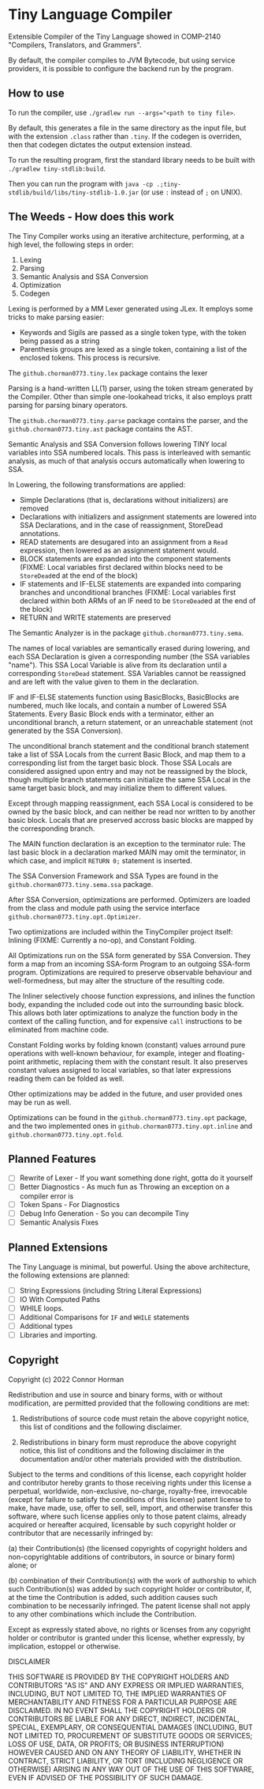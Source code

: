 # Tiny Language Compiler

Extensible Compiler of the Tiny Language showed in COMP-2140 "Compilers, Translators, and Grammers".

By default, the compiler compiles to JVM Bytecode, but using service providers,
 it is possible to configure the backend run by the program.

## How to use

To run the compiler, use `./gradlew run --args="<path to tiny file>`.

By default, this generates a file in the same directory as the input file, 
 but with the extension `.class` rather than `.tiny`. 
If the codegen is overriden, then that codegen dictates the output extension instead.


To run the resulting program, first the standard library needs to be built with 
 `./gradlew tiny-stdlib:build`. 

Then you can run the program with `java -cp .;tiny-stdlib/build/libs/tiny-stdlib-1.0.jar` (or use `:` instead of `;` on UNIX).

## The Weeds - How does this work

The Tiny Compiler works using an iterative architecture, performing, at a high level, the following steps in order:
1. Lexing
2. Parsing
3. Semantic Analysis and SSA Conversion
4. Optimization
5. Codegen

Lexing is performed by a MM Lexer generated using JLex. It employs some tricks to make parsing easier:
* Keywords and Sigils are passed as a single token type, with the token being passed as a string
* Parenthesis groups are lexed as a single token, containing a list of the enclosed tokens. This process is recursive.

The `github.chorman0773.tiny.lex` package contains the lexer

Parsing is a hand-written LL(1) parser, using the token stream generated by the Compiler.
Other than simple one-lookahead tricks, it also employs pratt parsing for parsing binary operators.

The `github.chorman0773.tiny.parse` package contains the parser, 
 and the `github.chorman0773.tiny.ast` package contains the AST.

Semantic Analysis and SSA Conversion follows lowering TINY local variables into SSA numbered locals.
This pass is interleaved with semantic analysis, as much of that analysis occurs automatically when lowering to SSA.

In Lowering, the following transformations are applied:
* Simple Declarations (that is, declarations without initializers) are removed
* Declarations with initializers and assignment statements are lowered into SSA Declarations, and 
 in the case of reassignment, StoreDead annotations.
* READ statements are desugared into an assignment from a `Read` expression, then lowered as an assignment statement would.
* BLOCK statements are expanded into the component statements (FIXME: Local variables first declared within blocks need to be `StoreDead`ed at the end of the block)
* IF statements and IF-ELSE statements are expanded into comparing branches and unconditional branches (FIXME: Local variables first declared within both ARMs of an IF need to be `StoreDead`ed at the end of the block)
* RETURN and WRITE statements are preserved

The Semantic Analyzer is in the package `github.chorman0773.tiny.sema`.

The names of local variables are semantically erased during lowering, and each SSA Declaration is given a corresponding number
(the SSA variables "name"). 
This SSA Local Variable is alive from its declaration until a corresponding `StoreDead` statement. 
SSA Variables cannot be reassigned and are left with the value given to them in the declaration.

IF and IF-ELSE statements function using BasicBlocks, BasicBlocks are numbered, much like locals,
 and contain a number of Lowered SSA Statements. Every Basic Block ends with a terminator, 
 either an unconditional branch, a return statement, or an unreachable statement (not generated by the SSA Conversion).

The unconditional branch statement and the conditional branch statement take a list of SSA Locals
 from the current Basic Block, and map them to a corresponding list from the target basic block.
Those SSA Locals are considered assigned upon entry and may not be reassigned by the block,
 though multiple branch statements can initialize the same SSA Local in the same target basic block,
 and may initialize them to different values.

Except through mapping reassignment, each SSA Local is considered to be owned by the basic block,
 and can neither be read nor written to by another basic block. Locals that are preserved accross basic blocks
 are mapped by the corresponding branch.

The MAIN function declaration is an exception to the terminator rule: 
The last basic block in a declaration marked MAIN may omit the terminator, in which case,
 and implicit `RETURN 0;` statement is inserted.

The SSA Conversion Framework and SSA Types are found in the `github.chorman0773.tiny.sema.ssa` package.

After SSA Conversion, optimizations are performed.
Optimizers are loaded from the class and module path using the service interface `github.chorman0773.tiny.opt.Optimizer`.

Two optimizations are included within the TinyCompiler project itself: Inlining (FIXME: Currently a no-op), and Constant Folding.

All Optimizations run on the SSA form generated by SSA Conversion. They form a map from 
 an incoming SSA-form Program to an outgoing SSA-form program. Optimizations are required to preserve observable behaviour and well-formedness,
 but may alter the structure of the resulting code.

The Inliner selectively choose function expressions, and inlines the function body, expanding the included code out into the surrounding basic block.
This allows both later optimizations to analyze the function body in the context of the calling function, 
 and for expensive `call` instructions to be eliminated from machine code.

Constant Folding works by folding known (constant) values arround pure operations with well-known behaviour, 
 for example, integer and floating-point arithmetic, replacing them with the constant result. 
It also preserves constant values assigned to local variables, so that later expressions reading them can be folded as well.

Other optimizations may be added in the future, and user provided ones may be run as well.

Optimizations can be found in the `github.chorman0773.tiny.opt` package,
and the two implemented ones in `github.chorman0773.tiny.opt.inline` and `github.chorman0773.tiny.opt.fold`.



## Planned Features

- [ ] Rewrite of Lexer - If you want something done right, gotta do it yourself
- [ ] Better Diagnostics - As much fun as Throwing an exception on a compiler error is
- [ ] Token Spans - For Diagnostics
- [ ] Debug Info Generation - So you can decompile Tiny
- [ ] Semantic Analysis Fixes

## Planned Extensions

The Tiny Language is minimal, but powerful. Using the above architecture, 
 the following extensions are planned:
- [ ] String Expressions (including String Literal Expressions)
- [ ] IO With Computed Paths
- [ ] WHILE loops.
- [ ] Additional Comparisons for `IF` and `WHILE` statements
- [ ] Additional types
- [ ] Libraries and importing.

## Copyright

Copyright (c) 2022 Connor Horman

Redistribution and use in source and binary forms, with or without modification, are permitted provided that the following conditions are met:

1. Redistributions of source code must retain the above copyright notice, this list of conditions and the following disclaimer.

2. Redistributions in binary form must reproduce the above copyright notice, this list of conditions and the following disclaimer in the documentation and/or other materials provided with the distribution.

Subject to the terms and conditions of this license, each copyright holder and contributor hereby grants to those receiving rights under this license a perpetual, worldwide, non-exclusive, no-charge, royalty-free, irrevocable (except for failure to satisfy the conditions of this license) patent license to make, have made, use, offer to sell, sell, import, and otherwise transfer this software, where such license applies only to those patent claims, already acquired or hereafter acquired, licensable by such copyright holder or contributor that are necessarily infringed by:

(a) their Contribution(s) (the licensed copyrights of copyright holders and non-copyrightable additions of contributors, in source or binary form) alone; or

(b) combination of their Contribution(s) with the work of authorship to which such Contribution(s) was added by such copyright holder or contributor, if, at the time the Contribution is added, such addition causes such combination to be necessarily infringed. The patent license shall not apply to any other combinations which include the Contribution.

Except as expressly stated above, no rights or licenses from any copyright holder or contributor is granted under this license, whether expressly, by implication, estoppel or otherwise.

DISCLAIMER

THIS SOFTWARE IS PROVIDED BY THE COPYRIGHT HOLDERS AND CONTRIBUTORS "AS IS" AND ANY EXPRESS OR IMPLIED WARRANTIES, INCLUDING, BUT NOT LIMITED TO, THE IMPLIED WARRANTIES OF MERCHANTABILITY AND FITNESS FOR A PARTICULAR PURPOSE ARE DISCLAIMED. IN NO EVENT SHALL THE COPYRIGHT HOLDERS OR CONTRIBUTORS BE LIABLE FOR ANY DIRECT, INDIRECT, INCIDENTAL, SPECIAL, EXEMPLARY, OR CONSEQUENTIAL DAMAGES (INCLUDING, BUT NOT LIMITED TO, PROCUREMENT OF SUBSTITUTE GOODS OR SERVICES; LOSS OF USE, DATA, OR PROFITS; OR BUSINESS INTERRUPTION) HOWEVER CAUSED AND ON ANY THEORY OF LIABILITY, WHETHER IN CONTRACT, STRICT LIABILITY, OR TORT (INCLUDING NEGLIGENCE OR OTHERWISE) ARISING IN ANY WAY OUT OF THE USE OF THIS SOFTWARE, EVEN IF ADVISED OF THE POSSIBILITY OF SUCH DAMAGE.

